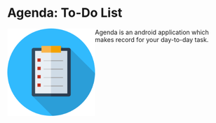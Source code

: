 # Agenda: To-Do List

<img src = "/306470.png" align ="left"
    width="200">
    
Agenda is an android application which makes record for your day-to-day task.
